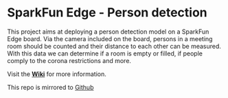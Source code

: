 # SparkFun Edge - Person detection

This project aims at deploying a person detection model on a SparkFun Edge board.
Via the camera included on the board, persons in a meeting room should be counted
and their distance to each other can be measured.
With this data we can determine if a room is empty or filled, if people comply to the
corona restrictions and more.

Visit the [**Wiki**](https://iteragit.iteratec.de/sparkfun/sparky-rooms/-/wikis/home) for more information.


This repo is mirrored to [Github](https://github.com/pmatthaei-iteratec/sparky-rooms)
